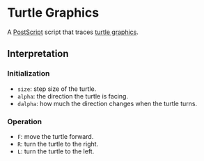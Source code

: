 # Turtle Graphics
A [PostScript][postscript] script that traces [turtle graphics][].

## Interpretation
### Initialization
* `size`: step size of the turtle.
* `alpha`: the direction the turtle is facing.
* `dalpha`: how much the direction changes when the turtle turns. 

### Operation
* `F`: move the turtle forward.
* `R`: turn the turtle to the right.
* `L`: turn the turtle to the left.

[postscript]: https://en.wikipedia.org/wiki/PostScript
[turtle graphics]: https://en.wikipedia.org/wiki/Turtle_graphics
